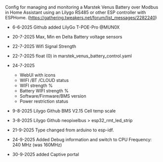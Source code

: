Config for managing and monitoring a Marstek Venus Battery over Modbus in Home Assistant using an Lilygo RS485 or other ESP controller with ESPHome.
(https://gathering.tweakers.net/forum/list_messages/2282240)


- 6-6-2025 Github added LilyGo T-POE-Pro @MUN0X
- 20-7-2025 Max, Min en Delta Battery voltage sensors
- 22-7-2025 Wifi Signal Strength
- 22-7-2025 float (0) in marstek_venus_battery_control.yaml
- 24-7-2025 
  - WebUI with icons
  - WIFI /BT /CLOUD status
  - WIFI strength %
  - Battery WIFI strength %
  - Software/Firmware/BMS version
  - Power restriction status
- 9-8-2025 Lilygo Github BMS V2.15 Cell temp scale

- 3-8-2025 Lilygo Github neopixelbus > esp32_rmt_led_strip

- 21-9-2025 Type changed from arduino to esp-idf.  
- 24-9-2025 Added Debug information and switch to CPU Frequency: 240 MHz (was 160MHz)
- 30-9-2025 added Captive portal

